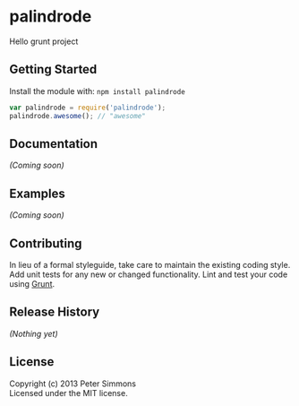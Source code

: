# palindrode

Hello grunt project

## Getting Started
Install the module with: `npm install palindrode`

```javascript
var palindrode = require('palindrode');
palindrode.awesome(); // "awesome"
```

## Documentation
_(Coming soon)_

## Examples
_(Coming soon)_

## Contributing
In lieu of a formal styleguide, take care to maintain the existing coding style. Add unit tests for any new or changed functionality. Lint and test your code using [Grunt](http://gruntjs.com/).

## Release History
_(Nothing yet)_

## License
Copyright (c) 2013 Peter Simmons  
Licensed under the MIT license.
